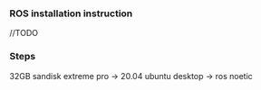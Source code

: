 ### ROS installation instruction
//TODO

### Steps
32GB sandisk extreme pro -> 20.04 ubuntu desktop -> ros noetic

 